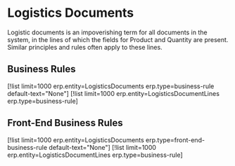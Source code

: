 # Logistics Documents

Logistic documents is an impoverishing term for all documents in the system, in the lines of which the fields for Product and Quantity are present. 
Similar principles and rules often apply to these lines. 

## Business Rules

[!list limit=1000 erp.entity=LogisticsDocuments erp.type=business-rule default-text="None"]
[!list limit=1000 erp.entity=LogisticsDocumentLines erp.type=business-rule]

## Front-End Business Rules

[!list limit=1000 erp.entity=LogisticsDocuments erp.type=front-end-business-rule default-text="None"]
[!list limit=1000 erp.entity=LogisticsDocumentLines erp.type=business-rule]
